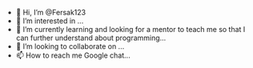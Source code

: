 - 👋 Hi, I’m @Fersak123
- 👀 I’m interested in ...
- 🌱 I’m currently learning and looking for a mentor to teach me so that I can further understand about programming...
- 💞️ I’m looking to collaborate on ...
- 📫 How to reach me Google chat...

<!---
Fersak123/Fersak123 is a ✨ special ✨ repository because its `README.md` (this file) appears on your GitHub profile.
You can click the Preview link to take a look at your changes.
--->
